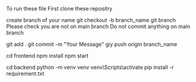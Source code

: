 To run these file 
First clone these repositry

create branch of your name
git checkout -b branch_name
git branch  
Please check you are not on main branch Do not commit anything on main branch 

git add .
git commit -m "Your Message"
giy push origin branch_name  

cd frontend
npm install
npm start

cd backend 
python -m venv venv
venv\Scripts\activate
pip install -r requirement.txt
